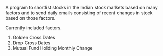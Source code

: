 A program to shortlist stocks in the Indian stock markets based on many factors and to send daily emails consisting of recent changes in stock based on those factors.

Currently included factors.

1) Golden Cross Dates
2) Drop Cross Dates
3) Mutual Fund Holding Monthly Change


